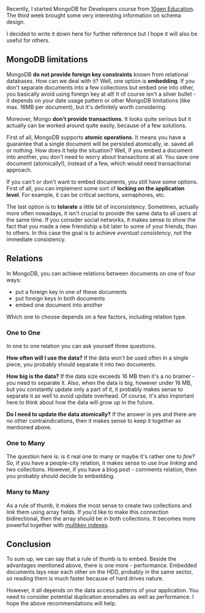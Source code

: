 Recently, I started MongoDB for Developers course from [10gen Education](https://education.10gen.com). The third week brought some very interesting information on schema design.

I decided to write it down here for further reference but I hope it will also be useful for others.

## MongoDB limitations

MongoDB **do not provide foreign key constraints** known from relational databases. How can we deal with it? Well, one option is **embedding**. If you don't separate documents into a few collections but embed one into other, you basically avoid using foreign key at all! It of course isn't a silver bullet - it depends on your date usage pattern or other MongoDB limitations (like max. 16MB per document), but it's definitely worth considering.

Moreover, Mongo **don't provide transactions**. It looks quite serious but it actually can be worked around quite easily, because of a few solutions.

First of all, MongoDB supports **atomic operations**. It means you have a guarantee that a single document will be persisted atomically, ie. saved all or nothing. How does it help the situation? Well, if you embed a document into another, you don't need to worry about transactions at all. You save one document (atomically!), instead of a few, which would need transactional approach.

If you can't or don't want to embed documents, you still have some options. First of all, you can implement some sort of **locking on the application level**. For example, it can be critical sections, semaphores, etc.

The last option is to **tolarate** a little bit of inconsistency. Sometimes, actually more often nowadays, it isn't crucial to provide the same data to all users at the same time. If you consider social networks, it makes sense to show the fact that you made a new friendship a bit later to some of your friends, than to others. In this case the goal is to achieve *eventual consistency*, not the immediate consistency.

## Relations

In MongoDB, you can achieve relations between documents on one of four ways:
* put a foreign key in one of these documents
* put foreign keys in both documents
* embed one document into another

Which one to choose depends on a few factors, including relation type.

### One to One

In one to one relation you can ask yourself three questions.

**How often will I use the data?** If the data won't be used often in a single piece, you probably should separate it into two documents.

**How big is the data?** If the data size exceeds 16 MB then it's a no brainer - you need to separate it. Also, when the data is big, however under 16 MB, but you constantly update only a part of it, it probably makes sense to separate it as well to avoid update overhead. Of course, it's also important here to think about how the data will grow up in the future.

**Do I need to update the data atomically?** If the answer is yes and there are no other contraindications, then it makes sense to keep it together as mentioned above.

### One to Many

The question here is: is it real one to many or maybe it's rather one to *few*? So, if you have a people-city relation, it makes sense to use *true linking* and two collections. However, if you have a blog post - comments relation, then you probably should decide to embedding.

### Many to Many

As a rule of thumb, it makes the most sense to create two collections and link them using array fields. If you'd like to make this connection bidirectional, then the array should be in both collections. It becomes more powerful together with [multikey indexes](http://www.mongodb.org/display/DOCS/Multikeys).

## Conclusion

To sum up, we can say that a rule of thumb is to embed. Beside the advantages mentioned above, there is one more - performance. Embedded documents lays near each other on the HDD, probably in the same sector, so reading them is much faster because of hard drives nature.

However, it all depends on the data access patterns of your application. You need to consider potential duplication anomalies as well as performance. I hope the above recommendations will help.